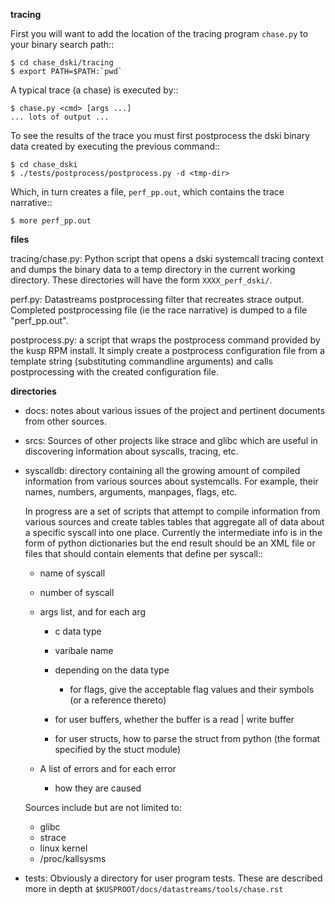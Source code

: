 **tracing**

First you will want to add the location of the tracing program
``chase.py`` to your binary search path::
 
    $ cd chase_dski/tracing
    $ export PATH=$PATH:`pwd`

A typical trace (a chase) is executed by::

    $ chase.py <cmd> [args ...]
    ... lots of output ...    


To see the results of the trace you must first postprocess the dski
binary data created by executing the previous command::

    $ cd chase_dski
    $ ./tests/postprocess/postprocess.py -d <tmp-dir>

Which, in turn creates a file, ``perf_pp.out``, which contains the
trace narrative::

    $ more perf_pp.out


**files**

tracing/chase.py: Python script that opens a dski systemcall tracing context
    and dumps the binary data to a temp directory in the current
    working directory. These directories will have the form
    ``XXXX_perf_dski/``.

perf.py: Datastreams postprocessing filter that recreates strace
    output. Completed postprocessing file (ie the race narrative) is
    dumped to a file "perf_pp.out". 

postprocess.py: a script that wraps the postprocess command provided
    by the kusp RPM install. It simply create a postprocess
    configuration file from a template string (substituting
    commandline arguments) and calls postprocessing with the created
    configuration file.



**directories**

- docs: notes about various issues of the project and pertinent
        documents from other sources.

- srcs: Sources of other projects like strace and glibc which are
  useful in discovering information about syscalls, tracing, etc.

- syscalldb: directory containing all the growing amount of compiled
  information from various sources about systemcalls. For example,
  their names, numbers, arguments, manpages, flags, etc. 

  In progress are a set of scripts that attempt to compile information
  from various sources and create tables tables that aggregate all of
  data about a specific syscall into one place. Currently the
  intermediate info is in the form of python dictionaries but the end
  result should be an XML file or files that should contain elements
  that define per syscall::

    - name of syscall
    - number of syscall
    - args list, and for each arg
      
        - c data type
        - varibale name 

        - depending on the data type
      
           - for flags, give the acceptable flag values and their
             symbols (or a reference thereto)

	   - for user buffers, whether the buffer is a read | write
             buffer

	   - for user structs, how to parse the struct from python
             (the format specified by the stuct module)
 
    - A list of errors and for each error

        - how they are caused

 
  Sources include but are not limited to:

    - glibc
    - strace 
    - linux kernel
    - /proc/kallsysms
    
  
- tests: Obviously a directory for user program tests. These are
  described more in depth at
  ``$KUSPROOT/docs/datastreams/tools/chase.rst``
  


